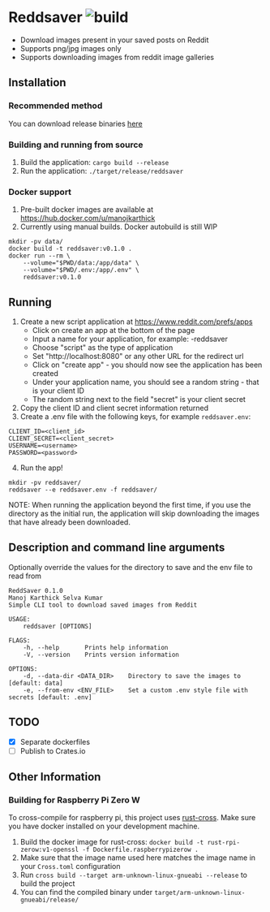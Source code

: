 # Reddsaver ![build](https://github.com/manojkarthick/reddsaver/workflows/build/badge.svg)

* Download images present in your saved posts on Reddit   
* Supports png/jpg images only
* Supports downloading images from reddit image galleries 

## Installation

### Recommended method

You can download release binaries [here](https://github.com/manojkarthick/reddsaver/releases)

### Building and running from source

1. Build the application: `cargo build --release`
2. Run the application: `./target/release/reddsaver`

### Docker support

1. Pre-built docker images are available at https://hub.docker.com/u/manojkarthick
2. Currently using manual builds. Docker autobuild is still WIP
 
```
mkdir -pv data/
docker build -t reddsaver:v0.1.0 .
docker run --rm \
    --volume="$PWD/data:/app/data" \
    --volume="$PWD/.env:/app/.env" \
    reddsaver:v0.1.0
```

## Running
1. Create a new script application at https://www.reddit.com/prefs/apps
    * Click on create an app at the bottom of the page
    * Input a name for your application, for example: <username>-reddsaver
    * Choose "script" as the type of application
    * Set "http://localhost:8080" or any other URL for the redirect url
    * Click on "create app" - you should now see the application has been created
    * Under your application name, you should see a random string - that is your client ID
    * The random string next to the field "secret" is your client secret 
2. Copy the client ID and client secret information returned
3. Create a .env file with the following keys, for example `reddsaver.env`:  
```
CLIENT_ID=<client_id>
CLIENT_SECRET=<client_secret>
USERNAME=<username>
PASSWORD=<password>
```
4. Run the app! 
```
mkdir -pv reddsaver/
reddsaver --e reddsaver.env -f reddsaver/
```

NOTE: When running the application beyond the first time, if you use the directory as the initial run, the application will skip downloading the images that have already been downloaded.

## Description and command line arguments

Optionally override the values for the directory to save and the env file to read from

```
ReddSaver 0.1.0
Manoj Karthick Selva Kumar
Simple CLI tool to download saved images from Reddit

USAGE:
    reddsaver [OPTIONS]

FLAGS:
    -h, --help       Prints help information
    -V, --version    Prints version information

OPTIONS:
    -d, --data-dir <DATA_DIR>    Directory to save the images to [default: data]
    -e, --from-env <ENV_FILE>    Set a custom .env style file with secrets [default: .env]
```

## TODO
- [x] Separate dockerfiles
- [ ] Publish to Crates.io

## Other Information

### Building for Raspberry Pi Zero W

To cross-compile for raspberry pi, this project uses [rust-cross](https://github.com/rust-embedded/cross). Make sure you have docker installed on your development machine.

1. Build the docker image for rust-cross: `docker build -t rust-rpi-zerow:v1-openssl -f Dockerfile.raspberrypizerow .`
2. Make sure that the image name used here matches the image name in your `Cross.toml` configuration
3. Run `cross build --target arm-unknown-linux-gnueabi --release` to build the project
4. You can find the compiled binary under `target/arm-unknown-linux-gnueabi/release/`
